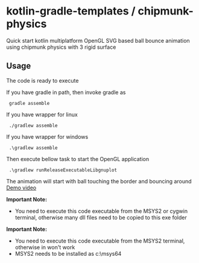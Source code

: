 # kotlin-gradle-templates / chipmunk-physics
Quick start kotlin multiplatform OpenGL SVG based ball bounce animation using chipmunk physics with 3 rigid surface

## Usage
The code is ready to execute

If you have gradle in path, then invoke gradle as

     gradle assemble

If you have wrapper for linux

     ./gradlew assemble

If you have wrapper for windows

     .\gradlew assemble

Then execute bellow task to start the OpenGL application

     .\gradlew runReleaseExecutableLibgnuplot

The animation will start with ball touching the border and bouncing around
[Demo video](http://dickens.co.in/kotlin-svg-chipmunk)

**Important Note:**
  * You need to execute this code executable from the MSYS2 or cygwin terminal, otherwise many dll files need to be copied to this exe folder

**Important Note:**
  * You need to execute this code executable from the MSYS2 terminal, otherwise in won't work
  * MSYS2 needs to be installed as c:\msys64
